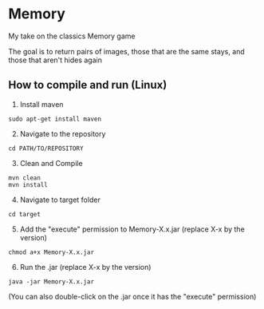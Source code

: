 # Memory

My take on the classics Memory game

The goal is to return pairs of images, those that are the same stays, and those that aren't hides again

## How to compile and run (Linux)

1. Install maven

```shell
sudo apt-get install maven
```

2. Navigate to the repository

```shell
cd PATH/TO/REPOSITORY
```

3. Clean and Compile
```shell
mvn clean
mvn install
```

4. Navigate to target folder

```shell
cd target
```

5. Add the "execute" permission to Memory-X.x.jar (replace X-x by the version)

```shell
chmod a+x Memory-X.x.jar
```

6. Run the .jar (replace X-x by the version)

```shell
java -jar Memory-X.x.jar
```

(You can also double-click on the .jar once it has the "execute" permission)